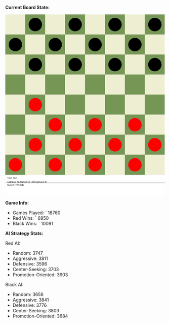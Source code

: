 
**Current Board State:**  
<!-- START_GIF -->
![Checkers Game](./checkers_game.gif)
<!-- END_GIF -->

**Game Info:**  
- Games Played: `<!-- GAMES_PLAYED --> 18760
- Red Wins: `<!-- RED_WINS --> 6950
- Black Wins: `<!-- BLACK_WINS --> 10091

<!-- AI_STATS -->
**AI Strategy Stats:**

Red AI:
- Random: 3747
- Aggressive: 3811
- Defensive: 3596
- Center-Seeking: 3703
- Promotion-Oriented: 3903

Black AI:
- Random: 3656
- Aggressive: 3841
- Defensive: 3776
- Center-Seeking: 3803
- Promotion-Oriented: 3684
